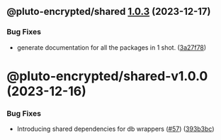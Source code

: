 ## @pluto-encrypted/shared [1.0.3](https://github.com/elribonazo/pluto-encrypted/compare/@pluto-encrypted/shared@1.0.2...@pluto-encrypted/shared@1.0.3) (2023-12-17)


### Bug Fixes

* generate documentation for all the packages in 1 shot. ([3a27f78](https://github.com/elribonazo/pluto-encrypted/commit/3a27f78d122855a353efe814fdb7e48e0222ade2))

# @pluto-encrypted/shared-v1.0.0 (2023-12-16)


### Bug Fixes

* Introducing shared dependencies for db wrappers ([#57](https://github.com/elribonazo/pluto-encrypted/issues/57)) ([393b3bc](https://github.com/elribonazo/pluto-encrypted/commit/393b3bc2cbd811bf45fca7f67bb6704c617ed504))

